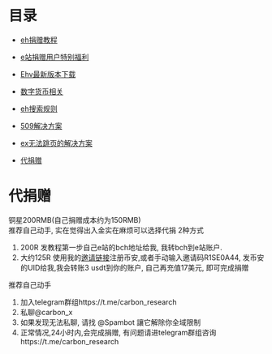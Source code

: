 # 目录

*  [eh捐赠教程](https://github.com/kk9448/ehDonate/blob/main/README.md)

*  [e站捐赠用户特别福利](https://github.com/kk9448/ehDonate/blob/main/eh捐赠用户特别福利.md)

* [Ehv最新版本下载](Ehv最新版本下载.md)  

*  [数字货币相关](https://crypto0xpanda.notion.site/aa75a581ca684d94955dedacb54bcd68)

*  [eh搜索规则](https://github.com/kk9448/ehDonate/blob/main/eh搜索规则.md)

*  [509解决方案](https://github.com/kk9448/ehDonate/blob/main/ban以及509解决方案.md)

*  [ex无法跳页的解决方案](https://github.com/kk9448/ehDonate/blob/main/ex无法跳页的解决方案.md)

*  [代捐赠](https://github.com/kk9448/ehDonate/blob/main/代捐赠.md)

# 代捐赠
铜星200RMB(自己捐赠成本约为150RMB)</br>
推荐自己动手, 实在觉得出入金实在麻烦可以选择代捐
2种方式
1) 200R 发教程第一步自己e站的bch地址给我, 我转bch到e站账户. 
2) 大约125R 使用我的[邀请链接](https://accounts.binance.com/zh-CN/register?ref=R1SE0A44)注册币安,或者手动输入邀请码R1SE0A44, 发币安的UID给我,我会转账3 usdt到你的账户, 自己再充值17美元, 即可完成捐赠

推荐自己动手

1) 加入telegram群组https://t.me/carbon_research  
2) 私聊@carbon_x  
3) 如果发现无法私聊, 请找 @Spambot 讓它解除你全域限制  
4) 正常情况,24小时内,会完成捐赠, 有问题请进telegram群组咨询https://t.me/carbon_research
